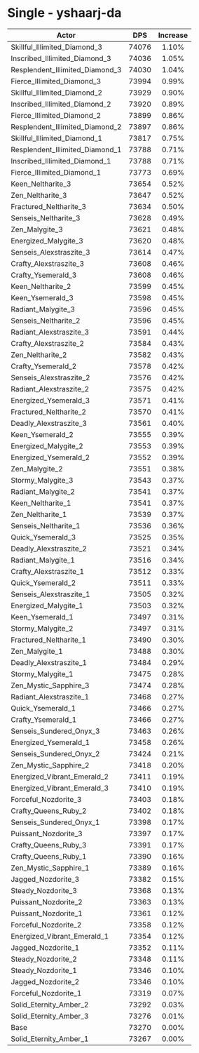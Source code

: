 # Single - yshaarj-da
| Actor | DPS | Increase |
|---|:---:|:---:|
|Skillful_Illimited_Diamond_3|74076|1.10%|
|Inscribed_Illimited_Diamond_3|74036|1.05%|
|Resplendent_Illimited_Diamond_3|74030|1.04%|
|Fierce_Illimited_Diamond_3|73994|0.99%|
|Skillful_Illimited_Diamond_2|73929|0.90%|
|Inscribed_Illimited_Diamond_2|73920|0.89%|
|Fierce_Illimited_Diamond_2|73899|0.86%|
|Resplendent_Illimited_Diamond_2|73897|0.86%|
|Skillful_Illimited_Diamond_1|73817|0.75%|
|Resplendent_Illimited_Diamond_1|73788|0.71%|
|Inscribed_Illimited_Diamond_1|73788|0.71%|
|Fierce_Illimited_Diamond_1|73773|0.69%|
|Keen_Neltharite_3|73654|0.52%|
|Zen_Neltharite_3|73647|0.52%|
|Fractured_Neltharite_3|73634|0.50%|
|Senseis_Neltharite_3|73628|0.49%|
|Zen_Malygite_3|73621|0.48%|
|Energized_Malygite_3|73620|0.48%|
|Senseis_Alexstraszite_3|73614|0.47%|
|Crafty_Alexstraszite_3|73608|0.46%|
|Crafty_Ysemerald_3|73608|0.46%|
|Keen_Neltharite_2|73599|0.45%|
|Keen_Ysemerald_3|73598|0.45%|
|Radiant_Malygite_3|73596|0.45%|
|Senseis_Neltharite_2|73596|0.45%|
|Radiant_Alexstraszite_3|73591|0.44%|
|Crafty_Alexstraszite_2|73584|0.43%|
|Zen_Neltharite_2|73582|0.43%|
|Crafty_Ysemerald_2|73578|0.42%|
|Senseis_Alexstraszite_2|73576|0.42%|
|Radiant_Alexstraszite_2|73575|0.42%|
|Energized_Ysemerald_3|73571|0.41%|
|Fractured_Neltharite_2|73570|0.41%|
|Deadly_Alexstraszite_3|73561|0.40%|
|Keen_Ysemerald_2|73555|0.39%|
|Energized_Malygite_2|73553|0.39%|
|Energized_Ysemerald_2|73552|0.39%|
|Zen_Malygite_2|73551|0.38%|
|Stormy_Malygite_3|73543|0.37%|
|Radiant_Malygite_2|73541|0.37%|
|Keen_Neltharite_1|73541|0.37%|
|Zen_Neltharite_1|73539|0.37%|
|Senseis_Neltharite_1|73536|0.36%|
|Quick_Ysemerald_3|73525|0.35%|
|Deadly_Alexstraszite_2|73521|0.34%|
|Radiant_Malygite_1|73516|0.34%|
|Crafty_Alexstraszite_1|73512|0.33%|
|Quick_Ysemerald_2|73511|0.33%|
|Senseis_Alexstraszite_1|73505|0.32%|
|Energized_Malygite_1|73503|0.32%|
|Keen_Ysemerald_1|73497|0.31%|
|Stormy_Malygite_2|73497|0.31%|
|Fractured_Neltharite_1|73490|0.30%|
|Zen_Malygite_1|73488|0.30%|
|Deadly_Alexstraszite_1|73484|0.29%|
|Stormy_Malygite_1|73475|0.28%|
|Zen_Mystic_Sapphire_3|73474|0.28%|
|Radiant_Alexstraszite_1|73468|0.27%|
|Quick_Ysemerald_1|73466|0.27%|
|Crafty_Ysemerald_1|73466|0.27%|
|Senseis_Sundered_Onyx_3|73463|0.26%|
|Energized_Ysemerald_1|73458|0.26%|
|Senseis_Sundered_Onyx_2|73424|0.21%|
|Zen_Mystic_Sapphire_2|73418|0.20%|
|Energized_Vibrant_Emerald_2|73411|0.19%|
|Energized_Vibrant_Emerald_3|73410|0.19%|
|Forceful_Nozdorite_3|73403|0.18%|
|Crafty_Queens_Ruby_2|73402|0.18%|
|Senseis_Sundered_Onyx_1|73398|0.17%|
|Puissant_Nozdorite_3|73397|0.17%|
|Crafty_Queens_Ruby_3|73391|0.17%|
|Crafty_Queens_Ruby_1|73390|0.16%|
|Zen_Mystic_Sapphire_1|73389|0.16%|
|Jagged_Nozdorite_3|73382|0.15%|
|Steady_Nozdorite_3|73368|0.13%|
|Puissant_Nozdorite_2|73363|0.13%|
|Puissant_Nozdorite_1|73361|0.12%|
|Forceful_Nozdorite_2|73358|0.12%|
|Energized_Vibrant_Emerald_1|73354|0.12%|
|Jagged_Nozdorite_1|73352|0.11%|
|Steady_Nozdorite_2|73348|0.11%|
|Steady_Nozdorite_1|73346|0.10%|
|Jagged_Nozdorite_2|73346|0.10%|
|Forceful_Nozdorite_1|73319|0.07%|
|Solid_Eternity_Amber_2|73292|0.03%|
|Solid_Eternity_Amber_3|73276|0.01%|
|Base|73270|0.00%|
|Solid_Eternity_Amber_1|73267|0.00%|
